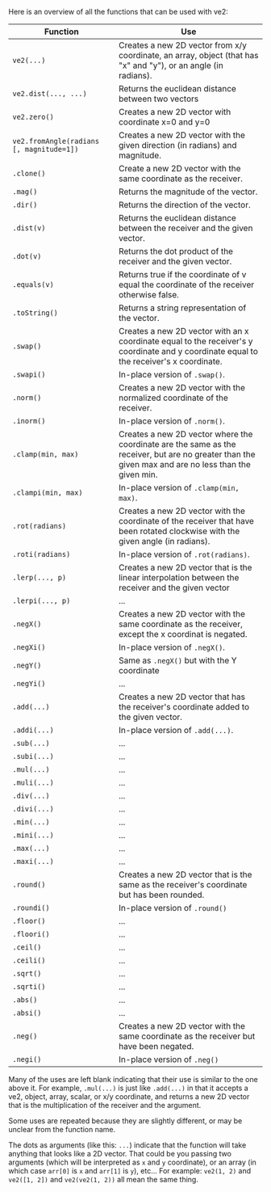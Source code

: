 Here is an overview of all the functions that can be used with ve2:

| Function                                  | Use                                                                                                                                                   |
| ---------                                 | -----------                                                                                                                                           |
| `ve2(...)`                               | Creates a new 2D vector from x/y coordinate, an array, object (that has "x" and "y"), or an angle (in radians).                                      |
| `ve2.dist(..., ...)`                     | Returns the euclidean distance between two vectors                                                                                                    |
| `ve2.zero()`                             | Creates a new 2D vector with coordinate x=0 and y=0                                                                                                  |
| `ve2.fromAngle(radians [, magnitude=1])` | Creates a new 2D vector with the given direction (in radians) and magnitude.                                                                          |
| `.clone()`                                | Create a new 2D vector with the same coordinate as the receiver.                                                                                     |
| `.mag()`                                  | Returns the magnitude of the vector.                                                                                                                  |
| `.dir()`                                  | Returns the direction of the vector.                                                                                                                  |
| `.dist(v)`                                | Returns the euclidean distance between the receiver and the given vector.                                                                             |
| `.dot(v)`                                 | Returns the dot product of the receiver and the given vector.                                                                                         |
| `.equals(v)`                              | Returns true if the coordinate of v equal the coordinate of the receiver otherwise false.                                                           |
| `.toString()`                             | Returns a string representation of the vector.                                                                                                        |
| `.swap()`                                 | Creates a new 2D vector with an x coordinate equal to the receiver's y coordinate and y coordinate equal to the receiver's x coordinate.              |
| `.swapi()`                                | In-place version of `.swap()`.                                                                                                                        |
| `.norm()`                                 | Creates a new 2D vector with the normalized coordinate of the receiver.                                                                              |
| `.inorm()`                                | In-place version of `.norm()`.                                                                                                                        |
| `.clamp(min, max)`                        | Creates a new 2D vector where the coordinate are the same as the receiver, but are no greater than the given max and are no less than the given min. |
| `.clampi(min, max)`                       | In-place version of `.clamp(min, max)`.                                                                                                               |
| `.rot(radians)`                           | Creates a new 2D vector with the coordinate of the receiver that have been rotated clockwise with the given angle (in radians).                      |
| `.roti(radians)`                          | In-place version of `.rot(radians)`.                                                                                                                  |
| `.lerp(..., p)`                           | Creates a new 2D vector that is the linear interpolation between the receiver and the given vector                                                    |
| `.lerpi(..., p)`                          | ...                                                                                                                                                   |
| `.negX()`                                 | Creates a new 2D vector with the same coordinate as the receiver, except the x coordinat is negated.                                                |
| `.negXi()`                                | In-place version of `.negX()`.                                                                                                                        |
| `.negY()`                                 | Same as `.negX()` but with the Y coordinate                                                                                                           |
| `.negYi()`                                | ...                                                                                                                                                   |
| `.add(...)`                               | Creates a new 2D vector that has the receiver's coordinate added to the given vector.                        |
| `.addi(...)`                              | In-place version of `.add(...)`.                                                                                                                      |
| `.sub(...)`                               | ...                                                                                                                                                   |
| `.subi(...)`                              | ...                                                                                                                                                   |
| `.mul(...)`                               | ...                                                                                                                                                   |
| `.muli(...)`                              | ...                                                                                                                                                   |
| `.div(...)`                               | ...                                                                                                                                                   |
| `.divi(...)`                              | ...                                                                                                                                                   |
| `.min(...)`                               | ...                                                                                                                                                   |
| `.mini(...)`                              | ...                                                                                                                                                   |
| `.max(...)`                               | ...                                                                                                                                                   |
| `.maxi(...)`                              | ...                                                                                                                                                   |
| `.round()`                                | Creates a new 2D vector that is the same as the receiver's coordinate but has been rounded.                                                          |
| `.roundi()`                               | In-place version of `.round()`                                                                                                                        |
| `.floor()`                                | ...                                                                                                                                                   |
| `.floori()`                               | ...                                                                                                                                                   |
| `.ceil()`                                 | ...                                                                                                                                                   |
| `.ceili()`                                | ...                                                                                                                                                   |
| `.sqrt()`                                 | ...                                                                                                                                                   |
| `.sqrti()`                                | ...                                                                                                                                                   |
| `.abs()`                                  | ...                                                                                                                                                   |
| `.absi()`                                 | ...                                                                                                                                                   |
| `.neg()`                                  | Creates a new 2D vector with the same coordinate as the receiver but have been negated.                                                              |
| `.negi()`                                 | In-place version of `.neg()`                                                                                                                          |

Many of the uses are left blank indicating that their use is similar to the one above it. For example, `.mul(...)` is just like `.add(...)` in that it accepts a ve2, object, array, scalar, or x/y coordinate, and 
returns a new 2D vector that is the multiplication of the receiver and the argument.

Some uses are repeated because they are slightly different, or may be unclear from the function name.

The dots as arguments (like this: `...`) indicate that the function will take anything that looks like a 2D vector. That could be you passing two arguments (which will be interpreted as `x` and `y` coordinate), or an array (in which case `arr[0]` is `x` and `arr[1]` is `y`), etc... For example: `ve2(1, 2)` and `ve2([1, 2])` and `ve2(ve2(1, 2))` all mean the same thing.
